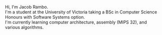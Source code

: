 Hi, I'm Jacob Rambo.  
I'm a student at the University of Victoria taking a BSc in Computer Science Honours with Software Systems option.  
I'm currently learning computer architecture, assembly (MIPS 32), and various algorithms.
